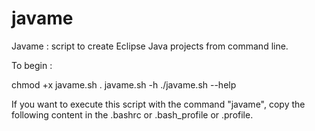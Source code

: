 # javame
Javame : script to create Eclipse Java projects from command line.

To begin :

chmod +x javame.sh
. javame.sh -h
./javame.sh --help

If you want to execute this script with the command "javame", copy the following content in the .bashrc or .bash_profile or .profile.

